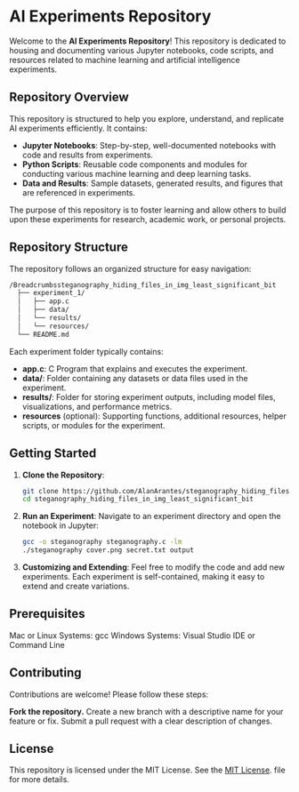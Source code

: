# AI Experiments Repository

Welcome to the **AI Experiments Repository**! This repository is dedicated to housing and documenting various Jupyter notebooks, code scripts, and resources related to machine learning and artificial intelligence experiments.

## Repository Overview

This repository is structured to help you explore, understand, and replicate AI experiments efficiently. It contains:
- **Jupyter Notebooks**: Step-by-step, well-documented notebooks with code and results from experiments.
- **Python Scripts**: Reusable code components and modules for conducting various machine learning and deep learning tasks.
- **Data and Results**: Sample datasets, generated results, and figures that are referenced in experiments.

The purpose of this repository is to foster learning and allow others to build upon these experiments for research, academic work, or personal projects.

## Repository Structure

The repository follows an organized structure for easy navigation:

````markdown
/Breadcrumbssteganography_hiding_files_in_img_least_significant_bit
  ├── experiment_1/
  │   ├── app.c
  │   ├── data/
  │   └── results/
  │   └── resources/
  └── README.md
````

Each experiment folder typically contains:
- **app.c**: C Program that explains and executes the experiment.
- **data/**: Folder containing any datasets or data files used in the experiment.
- **results/**: Folder for storing experiment outputs, including model files, visualizations, and performance metrics.
- **resources** (optional): Supporting functions, additional resources, helper scripts, or modules for the experiment.

## Getting Started

1. **Clone the Repository**:
   ```bash
   git clone https://github.com/AlanArantes/steganography_hiding_files_in_img_least_significant_bit.git
   cd steganography_hiding_files_in_img_least_significant_bit
2. **Run an Experiment**:
Navigate to an experiment directory and open the notebook in Jupyter:
   ```bash
   gcc -o steganography steganography.c -lm
   ./steganography cover.png secret.txt output
3. **Customizing and Extending**:
Feel free to modify the code and add new experiments. Each experiment is self-contained, making it easy to extend and create variations.

## Prerequisites
Mac or Linux Systems: gcc
Windows Systems: Visual Studio IDE or Command Line

## Contributing
Contributions are welcome! Please follow these steps:

**Fork the repository.**
Create a new branch with a descriptive name for your feature or fix.
Submit a pull request with a clear description of changes.

## License
This repository is licensed under the MIT License. See the [MIT License](LICENSE). file for more details.
